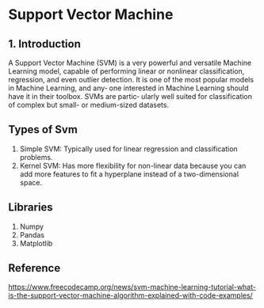# Support Vector Machine #

## 1. Introduction ##

A Support Vector Machine (SVM) is a very powerful and versatile Machine Learning model, capable of performing linear or nonlinear classification, regression, and even outlier detection. It is one of the most popular models in Machine Learning, and any‐ one interested in Machine Learning should have it in their toolbox. SVMs are partic‐ ularly well suited for classification of complex but small- or medium-sized datasets.


## Types of Svm ##

1. Simple SVM: Typically used for linear regression and classification problems.
2. Kernel SVM: Has more flexibility for non-linear data because you can add more features to fit a hyperplane instead of a two-dimensional space.

## Libraries ##

1. Numpy
2. Pandas
3. Matplotlib
## Reference ##

https://www.freecodecamp.org/news/svm-machine-learning-tutorial-what-is-the-support-vector-machine-algorithm-explained-with-code-examples/
